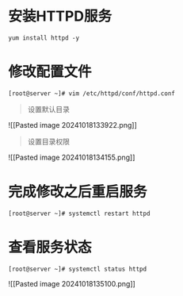 
# 安装HTTPD服务

	yum install httpd -y
# 修改配置文件
	[root@server ~]# vim /etc/httpd/conf/httpd.conf

>设置默认目录

![[Pasted image 20241018133922.png]]

>设置目录权限

![[Pasted image 20241018134155.png]]

# 完成修改之后重启服务

	[root@server ~]# systemctl restart httpd

# 查看服务状态
	[root@server ~]# systemctl status httpd

![[Pasted image 20241018135100.png]]